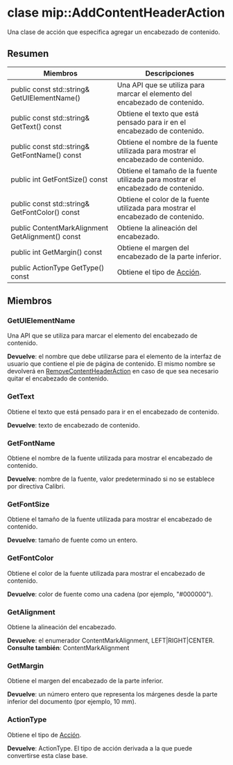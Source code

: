 # <a name="class-mipaddcontentheaderaction"></a>clase mip::AddContentHeaderAction 
Una clase de acción que especifica agregar un encabezado de contenido.
  
## <a name="summary"></a>Resumen
 Miembros                        | Descripciones                                
--------------------------------|---------------------------------------------
 public const std::string& GetUIElementName()  |  Una API que se utiliza para marcar el elemento del encabezado de contenido.
 public const std::string& GetText() const  |  Obtiene el texto que está pensado para ir en el encabezado de contenido.
 public const std::string& GetFontName() const  |  Obtiene el nombre de la fuente utilizada para mostrar el encabezado de contenido.
 public int GetFontSize() const  |  Obtiene el tamaño de la fuente utilizada para mostrar el encabezado de contenido.
 public const std::string& GetFontColor() const  |  Obtiene el color de la fuente utilizada para mostrar el encabezado de contenido.
 public ContentMarkAlignment GetAlignment() const  |  Obtiene la alineación del encabezado.
 public int GetMargin() const  |  Obtiene el margen del encabezado de la parte inferior.
 public ActionType GetType() const  |  Obtiene el tipo de [Acción](class_mip_action.md).
  
## <a name="members"></a>Miembros
  
### <a name="getuielementname"></a>GetUIElementName
Una API que se utiliza para marcar el elemento del encabezado de contenido.

  
**Devuelve**: el nombre que debe utilizarse para el elemento de la interfaz de usuario que contiene el pie de página de contenido. El mismo nombre se devolverá en [RemoveContentHeaderAction](class_mip_removecontentheaderaction.md) en caso de que sea necesario quitar el encabezado de contenido.
  
### <a name="gettext"></a>GetText
Obtiene el texto que está pensado para ir en el encabezado de contenido.

  
**Devuelve**: texto de encabezado de contenido.
  
### <a name="getfontname"></a>GetFontName
Obtiene el nombre de la fuente utilizada para mostrar el encabezado de contenido.

  
**Devuelve**: nombre de la fuente, valor predeterminado si no se establece por directiva Calibri.
  
### <a name="getfontsize"></a>GetFontSize
Obtiene el tamaño de la fuente utilizada para mostrar el encabezado de contenido.

  
**Devuelve**: tamaño de fuente como un entero.
  
### <a name="getfontcolor"></a>GetFontColor
Obtiene el color de la fuente utilizada para mostrar el encabezado de contenido.

  
**Devuelve**: color de fuente como una cadena (por ejemplo, "#000000").
  
### <a name="getalignment"></a>GetAlignment
Obtiene la alineación del encabezado.

  
**Devuelve**: el enumerador ContentMarkAlignment, LEFT|RIGHT|CENTER. 
**Consulte también**: ContentMarkAlignment
  
### <a name="getmargin"></a>GetMargin
Obtiene el margen del encabezado de la parte inferior.

  
**Devuelve**: un número entero que representa los márgenes desde la parte inferior del documento (por ejemplo, 10 mm).
  
### <a name="actiontype"></a>ActionType
Obtiene el tipo de [Acción](class_mip_action.md).

  
**Devuelve**: ActionType. El tipo de acción derivada a la que puede convertirse esta clase base.